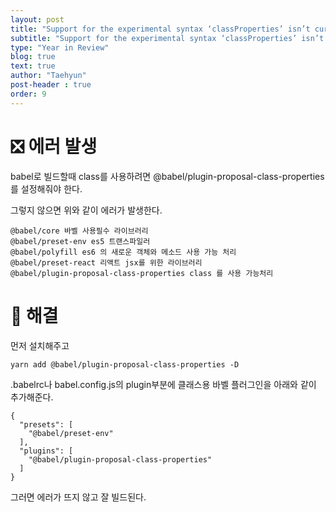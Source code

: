 ```yaml
---
layout: post
title: "Support for the experimental syntax ‘classProperties’ isn’t currently enabled"
subtitle: "Support for the experimental syntax ‘classProperties’ isn’t currently enabled"
type: "Year in Review"
blog: true
text: true
author: "Taehyun"
post-header : true
order: 9
---
```


# ❎ 에러 발생

babel로 빌드할때 class를 사용하려면 @babel/plugin-proposal-class-properties를 설정해줘야 한다.

그렇지 않으면 위와 같이 에러가 발생한다.

```
@babel/core 바벨 사용필수 라이브러리
@babel/preset-env es5 트랜스파일러
@babel/polyfill es6 의 새로운 객체와 메소드 사용 가능 처리
@babel/preset-react 리액트 jsx를 위한 라이브러리
@babel/plugin-proposal-class-properties class 를 사용 가능처리
```

# 🌟 해결

먼저 설치해주고
```console
yarn add @babel/plugin-proposal-class-properties -D
```

.babelrc나 babel.config.js의 plugin부분에 클래스용 바벨 플러그인을 아래와 같이 추가해준다.
```vim
{
  "presets": [
    "@babel/preset-env"
  ],
  "plugins": [
    "@babel/plugin-proposal-class-properties"
  ]
}
```

그러면 에러가 뜨지 않고 잘 빌드된다.
